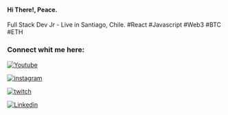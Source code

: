<h4>Hi There!, Peace.</h4>
<p>Full Stack Dev Jr - Live in Santiago, Chile. #React #Javascript #Web3 #BTC #ETH</p>

<h3 align="left">Connect whit me here:</h3>
<p align="left"> <a href="https://www.youtube.com/@diegogatica" target="blank"><img
      src="https://img.shields.io/badge/YouTube-FF0000?style=for-the-badge&logo=youtube&logoColor=white"
      alt="Youtube" /></a> </p>
<p align="left"> <a href="https://instagram.com/diegogatica369" target="blank"><img
      src="https://img.shields.io/badge/Instagram-E4405F?style=for-the-badge&logo=instagram&logoColor=white"
      alt="instagram" /></a> </p>
<p align="left"> <a href="https://www.twitch.tv/diegogatica369" target="blank"><img
      src="https://img.shields.io/badge/Twitch-9146FF?style=for-the-badge&logo=twitch&logoColor=white"
      alt="twitch" /></a> </p>
      <p align="left"> <a href="https://www.linkedin.com/diegogatica369" target="blank"><img
        src="https://img.shields.io/badge/LinkedIn-0077B5?style=for-the-badge&logo=linkedin&logoColor=white"
        alt="Linkedin" /></a> </p>
